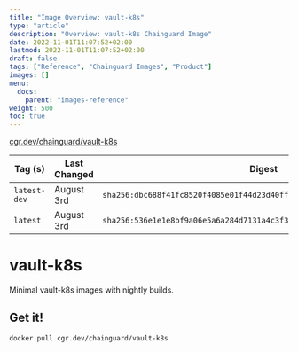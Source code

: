 ```yaml
---
title: "Image Overview: vault-k8s"
type: "article"
description: "Overview: vault-k8s Chainguard Image"
date: 2022-11-01T11:07:52+02:00
lastmod: 2022-11-01T11:07:52+02:00
draft: false
tags: ["Reference", "Chainguard Images", "Product"]
images: []
menu:
  docs:
    parent: "images-reference"
weight: 500
toc: true
---
```


[cgr.dev/chainguard/vault-k8s](https://github.com/chainguard-images/images/tree/main/images/vault-k8s)

| Tag (s)       | Last Changed | Digest                                                                    |
|---------------|--------------|---------------------------------------------------------------------------|
|  `latest-dev` | August 3rd   | `sha256:dbc688f41fc8520f4085e01f44d23d40ffa64147782960c1649a1a5df03f9c8f` |
|  `latest`     | August 3rd   | `sha256:536e1e1e8bf9a06e5a6a284d7131a4c3f3c25ac308664b15170c6c0eb7c941b8` |

# vault-k8s

Minimal vault-k8s images with nightly builds.

## Get it!

```shell
docker pull cgr.dev/chainguard/vault-k8s
```
